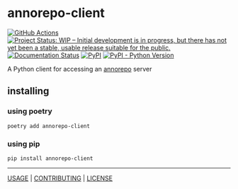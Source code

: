# annorepo-client

[![GitHub Actions](https://github.com/brambg/annorepo-python-client/workflows/tests/badge.svg)](https://github.com/brambg/annorepo-python-client/actions)
[![Project Status: WIP – Initial development is in progress, but there has not yet been a stable, usable release suitable for the public.](https://www.repostatus.org/badges/latest/wip.svg)](https://www.repostatus.org/#wip)
[![Documentation Status](https://readthedocs.org/projects/annorepo-python-client/badge/?version=latest)](https://annorepo-python-client.readthedocs.io/en/latest/?badge=latest)
[![PyPI](https://img.shields.io/pypi/v/annorepo-client)](https://pypi.org/project/annorepo-client/)
[![PyPI - Python Version](https://img.shields.io/pypi/pyversions/annorepo-client)](https://pypi.org/project/annorepo-client/)

A Python client for accessing an [annorepo](https://github.com/brambg/annorepo) server

## installing

### using poetry

```commandline
poetry add annorepo-client
```

### using pip

```commandline
pip install annorepo-client
```

----

[USAGE](https://annorepo-python-client.readthedocs.io/en/latest/) |
[CONTRIBUTING](CONTRIBUTING.md) |
[LICENSE](LICENSE)